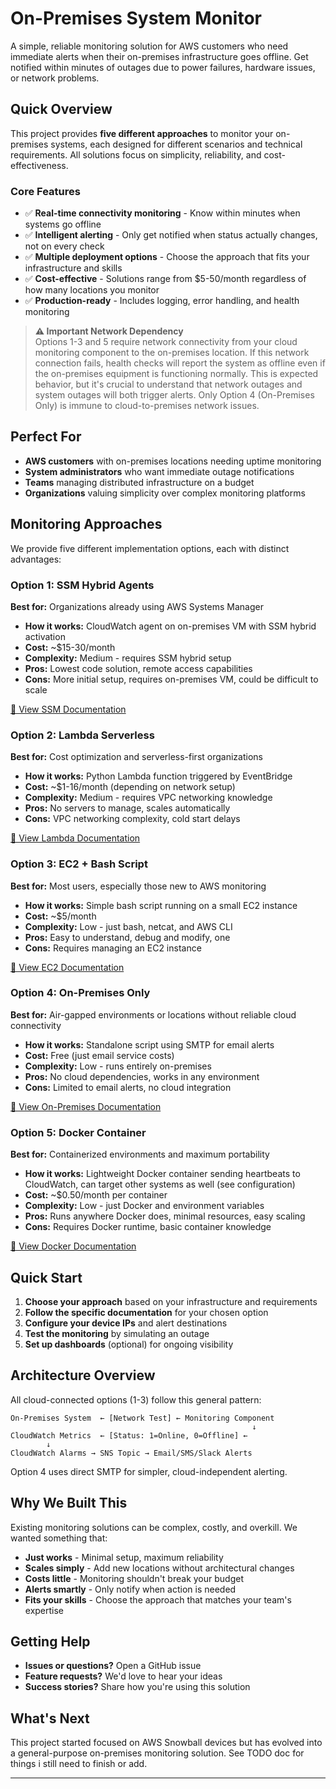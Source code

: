 # On-Premises System Monitor

A simple, reliable monitoring solution for AWS customers who need immediate alerts when their on-premises infrastructure goes offline. Get notified within minutes of outages due to power failures, hardware issues, or network problems.

## Quick Overview

This project provides **five different approaches** to monitor your on-premises systems, each designed for different scenarios and technical requirements. All solutions focus on simplicity, reliability, and cost-effectiveness.

### Core Features
- ✅ **Real-time connectivity monitoring** - Know within minutes when systems go offline
- ✅ **Intelligent alerting** - Only get notified when status actually changes, not on every check
- ✅ **Multiple deployment options** - Choose the approach that fits your infrastructure and skills
- ✅ **Cost-effective** - Solutions range from $5-50/month regardless of how many locations you monitor
- ✅ **Production-ready** - Includes logging, error handling, and health monitoring

> **⚠️ Important Network Dependency**  
> Options 1-3 and 5 require network connectivity from your cloud monitoring component to the on-premises location. If this network connection fails, health checks will report the system as offline even if the on-premises equipment is functioning normally. This is expected behavior, but it's crucial to understand that network outages and system outages will both trigger alerts. Only Option 4 (On-Premises Only) is immune to cloud-to-premises network issues.

## Perfect For
- **AWS customers** with on-premises locations needing uptime monitoring
- **System administrators** who want immediate outage notifications  
- **Teams** managing distributed infrastructure on a budget
- **Organizations** valuing simplicity over complex monitoring platforms

## Monitoring Approaches
We provide five different implementation options, each with distinct advantages:

### Option 1: SSM Hybrid Agents
**Best for:** Organizations already using AWS Systems Manager

- **How it works:** CloudWatch agent on on-premises VM with SSM hybrid activation
- **Cost:** ~$15-30/month
- **Complexity:** Medium - requires SSM hybrid setup
- **Pros:** Lowest code solution, remote access capabilities
- **Cons:** More initial setup, requires on-premises VM, could be difficult to scale

[📖 View SSM Documentation](./option-3-ssm-agents/README.md)

### Option 2: Lambda Serverless
**Best for:** Cost optimization and serverless-first organizations

- **How it works:** Python Lambda function triggered by EventBridge
- **Cost:** ~$1-16/month (depending on network setup)
- **Complexity:** Medium - requires VPC networking knowledge
- **Pros:** No servers to manage, scales automatically
- **Cons:** VPC networking complexity, cold start delays

[📖 View Lambda Documentation](./option-2-serverless/lamda-deployment-guide.md)

### Option 3: EC2 + Bash Script
**Best for:** Most users, especially those new to AWS monitoring

- **How it works:** Simple bash script running on a small EC2 instance
- **Cost:** ~$5/month
- **Complexity:** Low - just bash, netcat, and AWS CLI
- **Pros:** Easy to understand, debug and modify, one 
- **Cons:** Requires managing an EC2 instance

[📖 View EC2 Documentation](./option-1-ec2-bash/README.md)

### Option 4: On-Premises Only
**Best for:** Air-gapped environments or locations without reliable cloud connectivity

- **How it works:** Standalone script using SMTP for email alerts
- **Cost:** Free (just email service costs)
- **Complexity:** Low - runs entirely on-premises
- **Pros:** No cloud dependencies, works in any environment
- **Cons:** Limited to email alerts, no cloud integration

[📖 View On-Premises Documentation](./option-4-on-prem-only/README.md)

### Option 5: Docker Container
**Best for:** Containerized environments and maximum portability

- **How it works:** Lightweight Docker container sending heartbeats to CloudWatch, can target other systems as well (see configuration)
- **Cost:** ~$0.50/month per container
- **Complexity:** Low - just Docker and environment variables
- **Pros:** Runs anywhere Docker does, minimal resources, easy scaling
- **Cons:** Requires Docker runtime, basic container knowledge

[📖 View Docker Documentation](./option-5-docker/README.md)

## Quick Start

1. **Choose your approach** based on your infrastructure and requirements
2. **Follow the specific documentation** for your chosen option
3. **Configure your device IPs** and alert destinations
4. **Test the monitoring** by simulating an outage
5. **Set up dashboards** (optional) for ongoing visibility

## Architecture Overview

All cloud-connected options (1-3) follow this general pattern:

```
On-Premises System  ← [Network Test] ← Monitoring Component
                                                      ↓
CloudWatch Metrics  ← [Status: 1=Online, 0=Offline] ←
        ↓
CloudWatch Alarms → SNS Topic → Email/SMS/Slack Alerts
```

Option 4 uses direct SMTP for simpler, cloud-independent alerting.


## Why We Built This

Existing monitoring solutions can be complex, costly, and overkill. We wanted something that:

- **Just works** - Minimal setup, maximum reliability
- **Scales simply** - Add new locations without architectural changes
- **Costs little** - Monitoring shouldn't break your budget
- **Alerts smartly** - Only notify when action is needed
- **Fits your skills** - Choose the approach that matches your team's expertise

## Getting Help

- **Issues or questions?** Open a GitHub issue
- **Feature requests?** We'd love to hear your ideas
- **Success stories?** Share how you're using this solution

## What's Next

This project started focused on AWS Snowball devices but has evolved into a general-purpose on-premises monitoring solution. See TODO doc for things i still need to finish or add.

---
